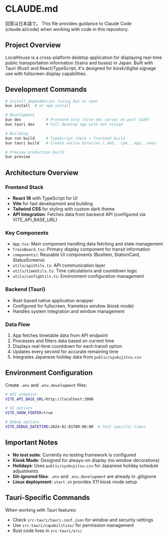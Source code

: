 # CLAUDE.md

回答は日本語で。
This file provides guidance to Claude Code (claude.ai/code) when working with code in this repository.

## Project Overview

LocalHouse is a cross-platform desktop application for displaying real-time public transportation information (trains and buses) in Japan. Built with Tauri (Rust) and React/TypeScript, it's designed for kiosk/digital signage use with fullscreen display capabilities.

## Development Commands

```bash
# Install dependencies (using Bun or npm)
bun install  # or npm install

# Development
bun dev           # Frontend only (Vite dev server on port 1420)
bun tauri dev     # Full desktop app with hot reload

# Building
bun run build     # TypeScript check + frontend build
bun tauri build   # Create native binaries (.deb, .rpm, .app, .exe)

# Preview production build
bun preview
```

## Architecture Overview

### Frontend Stack
- **React 18** with TypeScript for UI
- **Vite** for fast development and building
- **Tailwind CSS** for styling with custom dark theme
- **API Integration**: Fetches data from backend API (configured via VITE_API_BASE_URL)

### Key Components
- `App.tsx`: Main component handling data fetching and state management
- `TrainBoard.tsx`: Primary display component for transit information
- `components/`: Reusable UI components (BusItem, StationCard, StatusScreens)
- `utils/apiUtils.ts`: API communication layer
- `utils/timeUtils.ts`: Time calculations and countdown logic
- `utils/configUtils.ts`: Environment configuration management

### Backend (Tauri)
- Rust-based native application wrapper
- Configured for fullscreen, frameless window (kiosk mode)
- Handles system integration and window management

### Data Flow
1. App fetches timetable data from API endpoint
2. Processes and filters data based on current time
3. Displays real-time countdown for each transit option
4. Updates every second for accurate remaining time
5. Integrates Japanese holiday data from `public/syukujitsu.csv`

## Environment Configuration

Create `.env` and `.env.development` files:

```bash
# API endpoint
VITE_API_BASE_URL=http://localhost:3000

# UI options
VITE_SHOW_FOOTER=true

# Debug options
VITE_DEBUG_DATETIME=2024-01-01T09:00:00  # Test specific times
```

## Important Notes

- **No test suite**: Currently no testing framework is configured
- **Kiosk Mode**: Designed for always-on display (no window decorations)
- **Holidays**: Uses `public/syukujitsu.csv` for Japanese holiday schedule adjustments
- **Git-ignored files**: `.env` and `.env.development` are already in .gitignore
- **Linux deployment**: `start.sh` provides X11 kiosk mode setup

## Tauri-Specific Commands

When working with Tauri features:
- Check `src-tauri/tauri.conf.json` for window and security settings
- Use `src-tauri/capabilities/` for permission management
- Rust code lives in `src-tauri/src/`